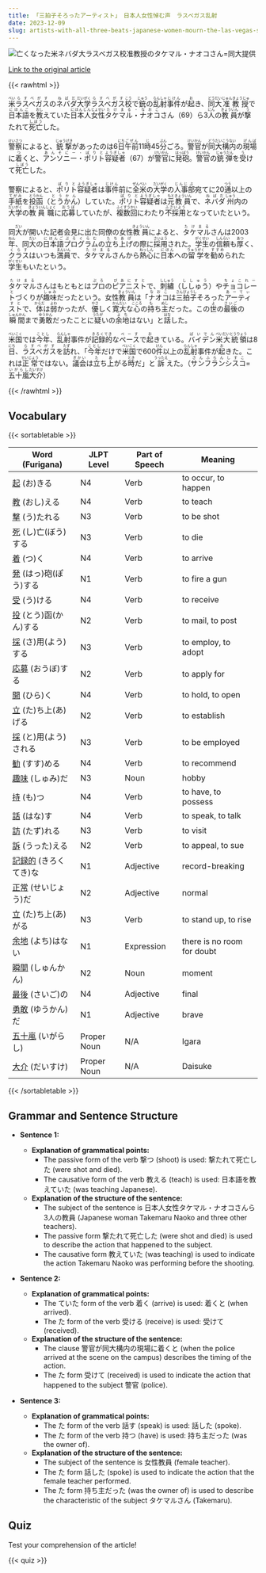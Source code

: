 ```yaml
---
title: 「三拍子そろったアーティスト」　日本人女性悼む声　ラスベガス乱射
date: 2023-12-09
slug: artists-with-all-three-beats-japanese-women-mourn-the-las-vegas-shooting
---
```


![亡くなった米ネバダ大ラスベガス校准教授のタケマル・ナオコさん=同大提供](https://www.asahicom.jp/imgopt/img/a28944a501/comm_L/AS20231209001776.jpg "亡くなった米ネバダ大ラスベガス校准教授のタケマル・ナオコさん=同大提供")

[Link to the original article](https://asahi.com/articles/ASRD954CFRD9UHBI011.html?iref=comtop_7_05)

{{< rawhtml >}}
<p><ruby>米<rt>べい</rt></ruby><ruby>ラスベガス<rt>らすべがす</rt></ruby>の<ruby>ネバダ<rt>ねばだ</rt></ruby><ruby>大学<rt>だいがく</rt></ruby><ruby>ラスベガス<rt>らすべがす</rt></ruby><ruby>校<rt>こう</rt></ruby>で<ruby>銃<rt>じゅう</rt></ruby>の<ruby>乱射<rt>らんしゃ</rt></ruby><ruby>事件<rt>じけん</rt></ruby>が<ruby>起<rt>お</rt></ruby>き、<ruby>同<rt>どう</rt></ruby><ruby>大<rt>だい</rt></ruby><ruby>准教授<rt>じゅんきょうじゅ</rt></ruby>で<ruby>日本語<rt>にほんご</rt></ruby>を<ruby>教<rt>おし</rt></ruby>えていた<ruby>日本人<rt>にほんじん</rt></ruby><ruby>女性<rt>じょせい</rt></ruby><ruby>タケマル・ナオコ<rt>たけまる・なおこ</rt></ruby>さん（69）ら3<ruby>人<rt>にん</rt></ruby>の<ruby>教員<rt>きょういん</rt></ruby>が<ruby>撃<rt>う</rt></ruby>たれて<ruby>死亡<rt>しぼう</rt></ruby>した。</p>

<p><ruby>警察<rt>けいさつ</rt></ruby>によると、<ruby>銃撃<rt>じゅうげき</rt></ruby>があったのは6<ruby>日<rt>にち</rt></ruby><ruby>午前<rt>ごぜん</rt></ruby>11<ruby>時<rt>じ</rt></ruby>45<ruby>分<rt>ぷん</rt></ruby>ごろ。<ruby>警官<rt>けいかん</rt></ruby>が<ruby>同<rt>どう</rt></ruby><ruby>大<rt>だい</rt></ruby><ruby>構内<rt>こうない</rt></ruby>の<ruby>現場<rt>げんば</rt></ruby>に<ruby>着<rt>つ</rt></ruby>くと、<ruby>アンソニー・ポリト<rt>あんそにー・ぽりと</rt></ruby><ruby>容疑者<rt>ようぎしゃ</rt></ruby>（67）が<ruby>警官<rt>けいかん</rt></ruby>に<ruby>発砲<rt>はっぽう</rt></ruby>。<ruby>警官<rt>けいかん</rt></ruby>の<ruby>銃弾<rt>じゅうだん</rt></ruby>を<ruby>受<rt>う</rt></ruby>けて<ruby>死亡<rt>しぼう</rt></ruby>した。</p>

<p>警察によると、<ruby>ポリト<rt>ぽりと</rt></ruby><ruby>容疑者<rt>ようぎしゃ</rt></ruby>は<ruby>事件<rt>じけん</rt></ruby>前に<ruby>全米<rt>ぜんべい</rt></ruby>の<ruby>大学<rt>だいがく</rt></ruby>の<ruby>人事<rt>じんじ</rt></ruby><ruby>部<rt>ぶ</rt></ruby>宛てに20<ruby>通<rt>つう</rt></ruby>以上の<ruby>手紙<rt>てがみ</rt></ruby>を<ruby>投函<rt>とうかん</rt></ruby>（<ruby>とうかん<rt>とうかん</rt></ruby>）していた。<ruby>ポリト<rt>ぽりと</rt></ruby><ruby>容疑者<rt>ようぎしゃ</rt></ruby>は<ruby>元<rt>もと</rt></ruby><ruby>教員<rt>きょういん</rt></ruby>で、<ruby>ネバダ<rt>ねばだ</rt></ruby><ruby>州<rt>しゅう</rt></ruby>内の<ruby>大学<rt>だいがく</rt></ruby>の<ruby>教員<rt>きょういん</rt></ruby><ruby>職<rt>しょく</rt></ruby>に<ruby>応募<rt>おうぼ</rt></ruby>していたが、<ruby>複数<rt>ふくすう</rt></ruby><ruby>回<rt>かい</rt></ruby>にわたり<ruby>不採用<rt>ふさいよう</rt></ruby>となっていたという。</p>

<p>同<ruby>大<rt>だい</rt></ruby>が開いた記者会見に出た同僚の女性<ruby>教員<rt>きょういん</rt></ruby>によると、<ruby>タケマル<rt>たけまる</rt></ruby>さんは2003<ruby>年<rt>ねん</rt></ruby>、同<ruby>大<rt>だい</rt></ruby>の<ruby>日本語<rt>にほんご</rt></ruby><ruby>プログラム<rt>ぷろぐらむ</rt></ruby>の<ruby>立ち上げ<rt>たちあげ</rt></ruby>の際に<ruby>採用<rt>さいよう</rt></ruby>された。<ruby>学生<rt>がくせい</rt></ruby>の<ruby>信頼<rt>しんらい</rt></ruby>も<ruby>厚<rt>あつ</rt></ruby>く、<ruby>クラス<rt>くらす</rt></ruby>はいつも<ruby>満員<rt>まんいん</rt></ruby>で、<ruby>タケマル<rt>たけまる</rt></ruby>さんから<ruby>熱心<rt>ねっしん</rt></ruby>に<ruby>日本<rt>にほん</rt></ruby>への<ruby>留学<rt>りゅうがく</rt></ruby>を<ruby>勧め<rt>すすめ</rt></ruby>られた<ruby>学生<rt>がくせい</rt></ruby>もいたという。</p>

<p><ruby>タケマル<rt>たけまる</rt></ruby>さんはもともとは<ruby>プロ<rt>ぷろ</rt></ruby>の<ruby>ピアニスト<rt>ぴあにすと</rt></ruby>で、<ruby>刺繡<rt>ししゅう</rt></ruby>（<ruby>ししゅう<rt>ししゅう</rt></ruby>）や<ruby>チョコレート<rt>ちょこれーと</rt></ruby>づくりが<ruby>趣味<rt>しゅみ</rt></ruby>だったという。女性<ruby>教員<rt>きょういん</rt></ruby>は「<ruby>ナオコ<rt>なおこ</rt></ruby>は<ruby>三拍子<rt>さんびょうし</rt></ruby>そろった<ruby>アーティスト<rt>あーてぃすと</rt></ruby>で、<ruby>体<rt>からだ</rt></ruby>は<ruby>弱<rt>よわ</rt></ruby>かったが、<ruby>優<rt>やさ</rt></ruby>しく<ruby>寛大<rt>かんだい</rt></ruby>な<ruby>心<rt>こころ</rt></ruby>の<ruby>持<rt>も</rt></ruby>ち<ruby>主<rt>ぬし</rt></ruby>だった。この<ruby>世<rt>よ</rt></ruby>の<ruby>最後<rt>さいご</rt></ruby>の<ruby>瞬間<rt>しゅんかん</rt></ruby>まで<ruby>勇敢<rt>ゆうかん</rt></ruby>だったことに<ruby>疑<rt>うたが</rt></ruby>いの<ruby>余地<rt>よち</rt></ruby>はない」と<ruby>話<rt>はな</rt></ruby>した。</p>

<p><ruby>米国<rt>べいこく</rt></ruby>では<ruby>今年<rt>ことし</rt></ruby>、<ruby>乱射<rt>らんしゃ</rt></ruby>事件が<ruby>記録的<rt>きろくてき</rt></ruby>な<ruby>ペース<rt>ぺーす</rt></ruby>で<ruby>起<rt>お</rt></ruby>きている。<ruby>バイデン<rt>ばいでん</rt></ruby><ruby>米<rt>べい</rt></ruby><ruby>大統領<rt>だいとうりょう</rt></ruby>は8<ruby>日<rt>にち</rt></ruby>、<ruby>ラスベガス<rt>らすべがす</rt></ruby>を<ruby>訪<rt>たず</rt></ruby>れ、「<ruby>今年<rt>ことし</rt></ruby>だけで<ruby>米国<rt>べいこく</rt></ruby>で600<ruby>件<rt>けん</rt></ruby>以上の<ruby>乱射<rt>らんしゃ</rt></ruby>事件が<ruby>起<rt>お</rt></ruby>きた。これは<ruby>正常<rt>せいじょう</rt></ruby>ではない。<ruby>議会<rt>ぎかい</rt></ruby>は<ruby>立<rt>た</rt></ruby>ち<ruby>上<rt>あ</rt></ruby>がる<ruby>時<rt>とき</rt></ruby>だ」と<ruby>訴<rt>うったえ</rt></ruby>えた。（<ruby>サンフランシスコ<rt>さんふらんしすこ</rt></ruby>=<ruby>五十嵐<rt>いがらし</rt></ruby><ruby>大介<rt>だいすけ</rt></ruby>）</p>
{{< /rawhtml >}}

## Vocabulary


{{< sortabletable >}}

| Word (Furigana) | JLPT Level | Part of Speech | Meaning |
|-----------------|------------|----------------|---------|
|[起](https://jisho.org/search/%E8%B5%B7) (お)きる| N4 | Verb | to occur, to happen |
|[教](https://jisho.org/search/%E6%95%99) (おし)える| N4 | Verb | to teach |
|[撃](https://jisho.org/search/%E6%92%83) (う)たれる| N3 | Verb | to be shot |
|[死](https://jisho.org/search/%E6%AD%BB) (し)亡(ぼう)する| N3 | Verb | to die |
|[着](https://jisho.org/search/%E7%9D%80) (つ)く| N4 | Verb | to arrive |
|[発](https://jisho.org/search/%E7%99%BA) (はっ)砲(ぽう)する| N1 | Verb | to fire a gun |
|[受](https://jisho.org/search/%E5%8F%97) (う)ける| N4 | Verb | to receive |
|[投](https://jisho.org/search/%E6%8A%95) (とう)函(かん)する| N2 | Verb | to mail, to post |
|[採](https://jisho.org/search/%E6%8E%A1) (さ)用(よう)する| N3 | Verb | to employ, to adopt |
|[応募](https://jisho.org/search/%E5%BF%9C%E5%8B%9F) (おうぼ)する| N2 | Verb | to apply for |
|[開](https://jisho.org/search/%E9%96%8B) (ひら)く| N4 | Verb | to hold, to open |
|[立](https://jisho.org/search/%E7%AB%8B) (た)ち上(あ)げる| N2 | Verb | to establish |
|[採](https://jisho.org/search/%E6%8E%A1) (と)用(よう)される| N3 | Verb | to be employed |
|[勧](https://jisho.org/search/%E5%8B%A7) (すす)める| N4 | Verb | to recommend |
|[趣味](https://jisho.org/search/%E8%B6%A3%E5%91%B3) (しゅみ)だ| N3 | Noun | hobby |
|[持](https://jisho.org/search/%E6%8C%81) (も)つ| N4 | Verb | to have, to possess |
|[話](https://jisho.org/search/%E8%A9%B1) (はな)す| N4 | Verb | to speak, to talk |
|[訪](https://jisho.org/search/%E8%A8%AA) (たず)れる| N3 | Verb | to visit |
|[訴](https://jisho.org/search/%E8%A8%B4) (うった)える| N2 | Verb | to appeal, to sue |
|[記録的](https://jisho.org/search/%E8%A8%98%E9%8C%B2%E7%9A%84) (きろくてき)な| N1 | Adjective | record-breaking |
|[正常](https://jisho.org/search/%E6%AD%A3%E5%B8%B8) (せいじょう)だ| N2 | Adjective | normal |
|[立](https://jisho.org/search/%E7%AB%8B) (た)ち上(あ)がる| N3 | Verb | to stand up, to rise |
|[余地](https://jisho.org/search/%E4%BD%99%E5%9C%B0) (よち)はない| N1 | Expression | there is no room for doubt |
|[瞬間](https://jisho.org/search/%E7%9E%AC%E9%96%93) (しゅんかん)| N2 | Noun | moment |
|[最後](https://jisho.org/search/%E6%9C%80%E5%BE%8C) (さいご)の| N4 | Adjective | final |
|[勇敢](https://jisho.org/search/%E5%8B%87%E6%95%A2) (ゆうかん)だ| N1 | Adjective | brave |
|[五十嵐](https://jisho.org/search/%E4%BA%94%E5%8D%81%E5%B5%90) (いがらし)| Proper Noun | N/A | Igara |
|[大介](https://jisho.org/search/%E5%A4%A7%E4%BB%8B) (だいすけ)| Proper Noun | N/A | Daisuke |

{{< /sortabletable >}}


## Grammar and Sentence Structure

- **Sentence 1:**
    - **Explanation of grammatical points:** 
        - The passive form of the verb 撃つ (shoot) is used: 撃たれて死亡した (were shot and died).
        - The causative form of the verb 教える (teach) is used: 日本語を教えていた (was teaching Japanese).
    - **Explanation of the structure of the sentence:**
        - The subject of the sentence is 日本人女性タケマル・ナオコさんら3人の教員 (Japanese woman Takemaru Naoko and three other teachers).
        - The passive form 撃たれて死亡した (were shot and died) is used to describe the action that happened to the subject.
        - The causative form 教えていた (was teaching) is used to indicate the action Takemaru Naoko was performing before the shooting.

- **Sentence 2:**
    - **Explanation of grammatical points:** 
        - The ていた form of the verb 着く (arrive) is used: 着くと (when arrived).
        - The た form of the verb 受ける (receive) is used: 受けて (received).
    - **Explanation of the structure of the sentence:**
        - The clause 警官が同大構内の現場に着くと (when the police arrived at the scene on the campus) describes the timing of the action.
        - The た form 受けて (received) is used to indicate the action that happened to the subject 警官 (police).

- **Sentence 3:**
    - **Explanation of grammatical points:** 
        - The た form of the verb 話す (speak) is used: 話した (spoke).
        - The た form of the verb 持つ (have) is used: 持ち主だった (was the owner of).
    - **Explanation of the structure of the sentence:**
        - The subject of the sentence is 女性教員 (female teacher).
        - The た form 話した (spoke) is used to indicate the action that the female teacher performed.
        - The た form 持ち主だった (was the owner of) is used to describe the characteristic of the subject タケマルさん (Takemaru).

## Quiz

Test your comprehension of the article!

{{< quiz >}}